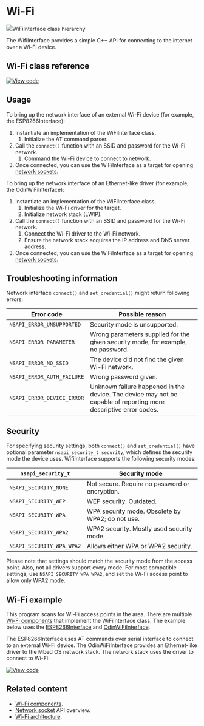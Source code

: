 # Wi-Fi

<span class="images">![](http://os.mbed.com/docs/v6.14/mbed-os-api-doxy/class_wi_fi_interface.png)<span>WiFiInterface class hierarchy</span></span>

The WifiInterface provides a simple C++ API for connecting to the internet over a Wi-Fi device.

## Wi-Fi class reference

[![View code](https://www.mbed.com/embed/?type=library)](http://os.mbed.com/docs/v6.14/mbed-os-api-doxy/class_wi_fi_interface.html)

## Usage

To bring up the network interface of an external Wi-Fi device (for example, the ESP8266Interface):

1. Instantiate an implementation of the WiFiInterface class.
    1. Initialize the AT command parser.
1. Call the `connect()` function with an SSID and password for the Wi-Fi network.
    1. Command the Wi-Fi device to connect to network.
1. Once connected, you can use the WiFiInterface as a target for opening [network sockets](network-socket.html).

To bring up the network interface of an Ethernet-like driver (for example, the OdinWiFiInterface):

1. Instantiate an implementation of the WiFiInterface class.
    1. Initialize the Wi-Fi driver for the target.
    1. Initialize network stack (LWIP).
1. Call the `connect()` function with an SSID and password for the Wi-Fi network.
    1. Connect the Wi-Fi driver to the Wi-Fi network.
    2. Ensure the network stack acquires the IP address and DNS server address.
1. Once connected, you can use the WiFiInterface as a target for opening [network sockets](network-socket.html).

## Troubleshooting information

Network interface `connect()` and `set_credential()` might return following errors:

| Error code | Possible reason |
|------------|-----------------|
| `NSAPI_ERROR_UNSUPPORTED` | Security mode is unsupported. |
| `NSAPI_ERROR_PARAMETER` | Wrong parameters supplied for the given security mode, for example, no password. |
| `NSAPI_ERROR_NO_SSID` | The device did not find the given Wi-Fi network. |
| `NSAPI_ERROR_AUTH_FAILURE` | Wrong password given. |
| `NSAPI_ERROR_DEVICE_ERROR` | Unknown failure happened in the device. The device may not be capable of reporting more descriptive error codes. |

## Security

For specifying security settings, both `connect()` and `set_credential()` have optional parameter `nsapi_security_t security`, which defines the security mode the device uses. WifiInterface supports the following security modes:

| `nsapi_security_t`        | Security mode |
|---------------------------|---------------|
| `NSAPI_SECURITY_NONE`     | Not secure. Require no password or encryption. |
| `NSAPI_SECURITY_WEP`      | WEP security. Outdated. |
| `NSAPI_SECURITY_WPA`      | WPA security mode. Obsolete by WPA2; do not use. |
| `NSAPI_SECURITY_WPA2`     | WPA2 security. Mostly used security mode. |
| `NSAPI_SECURITY_WPA_WPA2` | Allows either WPA or WPA2 security. |

Please note that settings should match the security mode from the access point. Also, not all drivers support every mode. For most compatible settings, use `NSAPI_SECURITY_WPA_WPA2`, and set the Wi-Fi access point to allow only WPA2 mode.

## Wi-Fi example

This program scans for Wi-Fi access points in the area. There are multiple [Wi-Fi components](https://os.mbed.com/components/cat/wifi/) that implement the WiFiInterface class. The example below uses the [ESP8266Interface](https://github.com/armmbed/esp8266-driver) and [OdinWiFiInterface](https://github.com/u-blox/ublox-odin-w2-drivers-docs-mbed-5).

The ESP8266Interface uses AT commands over serial interface to connect to an external Wi-Fi device. The OdinWiFiInterface provides an Ethernet-like driver to the Mbed OS network stack. The network stack uses the driver to connect to Wi-Fi:

[![View code](https://www.mbed.com/embed/?url=https://github.com/ARMmbed/mbed-os-snippet-TCPSocketWiFi/tree/v6.14)](https://github.com/ARMmbed/mbed-os-snippet-TCPSocketWiFi/blob/v6.14/main.cpp)

## Related content

- [Wi-Fi components](https://os.mbed.com/components/cat/wifi/).
- [Network socket](network-socket.html) API overview.
- [Wi-Fi architecture](../apis/wlan-technology.html).
